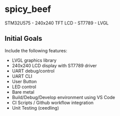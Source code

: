 # spicy_beef
STM32U575 - 240x240 TFT LCD - ST7789 - LVGL

## Initial Goals

Include the following features:
* LVGL graphics library
* 240x240 LCD display with ST7789 driver
* UART debug/control
* UART CLI
* User Button
* LED control
* Bare metal
* Build/Debug/Develop environment using VS Code
* CI Scripts / Github workflow integration
* Unit Testing (ceedling)
